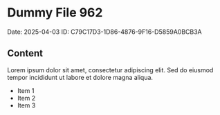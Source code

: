 # Dummy File 962

Date: 2025-04-03
ID: C79C17D3-1D86-4876-9F16-D5859A0BCB3A

## Content

Lorem ipsum dolor sit amet, consectetur adipiscing elit.
Sed do eiusmod tempor incididunt ut labore et dolore magna aliqua.

* Item 1
* Item 2
* Item 3

